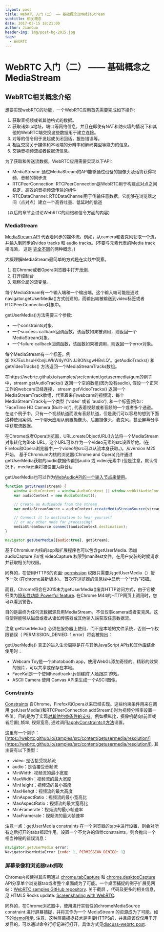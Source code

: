 ```yaml
---
layout: post
title: WebRTC 入门（二） —— 基础概念之MediaStream
subtitle: 相关概念
date: 2017-03-15 18:21:00
author: JianGuo
header-img: img/post-bg-2015.jpg
tags:
  - WebRTC
---
```


# WebRTC 入门（二） —— 基础概念之MediaStream

## WebRTC相关概念介绍

想要实现webRTC的功能，一个WebRTC应用首先需要完成如下操作:

1. 获取音视频或者其他格式的数据。
2. 获取诸如ip地址，端口等网络信息，并且在即使有NAT和防火墙的情况下和其他的WebRTC端交换这些数据用于建立连接。
3. 对等的信令用于发起或关闭回话，报告错误等。
4. 相互交换关于媒体和本地端的分辨率和解码类型等能力的信息。
5. 交换音视频流或者数据流信息。

为了获取和传送流数据，WebRTC应用需要实现以下API:

- MediaStream: 通过MediaStream的API能够通过设备的摄像头及话筒获得视频、音频的同步流
- RTCPeerConnection: RTCPeerConnection是WebRTC用于构建点对点之间稳定、高效的音视频流传输的组件
- RTCDataChannel: RTCDataChannel用于传输任意数据，它能够在浏览器之间（点对点）建立一个高吞吐量、低延时的信道

（以后的章节会讨论WebRTC的网络和信令方面的内容)

### MediaStream

[MediaStream API](http://dev.w3.org/2011/webrtc/editor/getusermedia.html) 代表着同步的媒体流。例如，从camera和麦克风获取一个流，并输入到同步的video tracks 和 audio tracks。(不要与<track>元素代表的Media track相混淆， 这是 [完全不同](http://www.html5rocks.com/en/tutorials/track/basics/)的两种概念。)

大概理解MediaStream最简单的方式是在实践中观察。
1. 在Chrome或者Opera浏览器中打开[示例](https://webrtc.github.io/samples/src/content/getusermedia/gum).
2. 打开控制台
3. 观察全局的流变量。

每个MediaStream有一个输入端和一个输出端，这个输入端可能是通过navigator.getUserMedia()方式创建的，而输出端被输送到video标签或者RTCPeerConnection对象中。

getUserMedia()方法需要三个参数:
- 一个constraints对象.
- 一个success callback回调函数，该函数如果被调用，则返回一个MediaStream对象。
- 一个failure callback回调函数，该函数如果被调用，则返回一个error对象。

每个MediaStream有一个标签，例如'Xk7EuLhsuHKbnjLWkW4yYGNJJ8ONsgwHBvLQ'。getAudioTracks() 和 getVideoTracks() 方法返回一个MediaStreamTracks数组。

在https://webrtc.github.io/samples/src/content/getusermedia/gum的例子中，stream.getAudioTracks() 返回一个空的数组(因为没有audio), 假设一个正常工作的webcam已经连接， stream.getVideoTracks() 返回一个MediaStreamTrack数组，代表着来自webcam的视频流，每个MediaStreamTrack有一个类型 ('video' 或者 'audio'), 和一个标签(例如： 'FaceTime HD Camera (Built-in)'), 代表着视频或者音频的一个或者多个通道。在这个例子中，只有一个视频轨道而没有音频轨道，但是我们可以容易的想到下面这种使用案例，一个聊天应用从前置摄像头、后置摄像头，麦克风，甚至屏幕分享中获取流数据。

在Chrome或者Opera浏览器，URL.createObjectURL()方法将一个MediaStream对象转化为Blob URL，这个URL可以作为一个video元素的src设置给他。(在Firefox和Opera浏览器中,一个video的src可以从流本身获取。)。从version M25开始， 基于Chromium内核的浏览器(Chrome and Opera)允许通过getUserMedia获取的audio数据传输到audio 或 video元素中 (但是注意，默认情况下，media元素将被设置为静音)。

getUserMedia也可以作为[WebAudioAPI的一个输入节点来使用](http://updates.html5rocks.com/2012/09/Live-Web-Audio-Input-Enabled)。

```javascript
function gotStream(stream) {
    window.AudioContext = window.AudioContext || window.webkitAudioContext;
    var audioContext = new AudioContext();

    // Create an AudioNode from the stream
    var mediaStreamSource = audioContext.createMediaStreamSource(stream);

    // Connect it to destination to hear yourself
    // or any other node for processing!
    mediaStreamSource.connect(audioContext.destination);
}

navigator.getUserMedia({audio:true}, gotStream);
```
基于Chromium内核的app和扩展程序也可以包含getUserMedia. 添加audioCapture 和/或 videoCapture 权限到manifest文件，在用户安装的时候请求并获取相关的权限。

同样的，在使用HTTPS的页面: [permission](https://developer.chrome.com/extensions/manifest.html#permissions) 权限只需要为getUserMedia（）授予一次 (在chrome最新版本)。 首次在浏览器的[信息栏](http://dev.chromium.org/user-experience/infobars)中显示一个“允许”按钮。

而且，Chrome将会在2015末为getUserMedia()废弃HTTP访问方式，由于它被归类为[隐私性功能 Powerful feature](https://sites.google.com/a/chromium.org/dev/Home/chromium-security/deprecating-powerful-features-on-insecure-origins). 在Chrome M44的HTTP网页上调用时，您可以看到警告。

目的是最终为任何流数据源启用MediaStream，不仅仅事camera或者麦克风。这将使得能够从磁盘或者从诸如传感器或其他输入端获取任意数据流。

注意 getUserMedia() 必须在服务器上使用，而不是本地的文件系统，否则一个权限错误（ PERMISSION_DENIED: 1 error）将会被抛出：

getUserMedia() 真正的进入生命周期是在与其他JavaScript APIs和其他库结合使用时：
- Webcam Toy是一个photobooth app，使用WebGL添加奇怪的、精彩的效果的照片，可以共享或保存在本地。
- FaceKat是一个使用headtrackr.js创建的'人脸跟踪'游戏。
- ASCII Camera 使用 Canvas API来生成一个ASCII图像。

### Constraints
[Constraints](http://tools.ietf.org/html/draft-alvestrand-constraints-resolution-00#page-4) 自Chrome，Firefox和Opera以来已经实现。这些约束条件用来在调用 getUserMedia()和RTCPeerConnection addStream()时为视频分辨率设置一些值。目的是为了实现[对其他约束条件的支持](http://dev.w3.org/2011/webrtc/editor/getusermedia.html#the-model-sources-sinks-constraints-and-states)。例如横纵比，摄像机朝向(前置或者后置),帧率, 视频宽高, 通过调用[applyConstraints()方法](http://dev.w3.org/2011/webrtc/editor/getusermedia.html#methods-1)设置。

这里有一个例子： [https://webrtc.github.io/samples/src/content/getusermedia/resolution/](https://webrtc.github.io/samples/src/content/getusermedia/resolution/l).
其主要有以下类型：
- video: 是否接受视频流
- audio：是否接受音频流
- MinWidth: 视频流的最小宽度
- MaxWidth：视频流的最大宽度
- MinHeight：视频流的最小高度
- MaxHiehgt：视频流的最大高度
- MinAspectRatio：视频流的最小宽高比
- MaxAspectRatio：视频流的最大宽高比
- MinFramerate：视频流的最小帧速率
- MaxFramerate：视频流的最大帧速率

注意一点：getUserMedia constraints 在一个浏览器的tab中进行设置，则会对所有之后打开的tabs都起作用。设置一个不允许的值给constraints，则会抛出一个相当神秘的错误消息：

```javascript
navigator.getUserMedia error:
NavigatorUserMediaError {code: 1, PERMISSION_DENIED: 1}
```

### 屏幕录像和浏览器tab抓取
Chrome内核使得其应用通过 [chrome.tabCapture](http://developer.chrome.com/dev/extensions/tabCapture) 和 [chrome.desktopCapture](https://developer.chrome.com/extensions/desktopCapture) API分享单个浏览器tab或者整个桌面成为了可能。一个桌面捕捉的例子扩展见网站：[WebRTC samples GitHub repository](https://github.com/webrtc/samples/tree/master/src/content/getusermedia/desktopcapture). 关于截屏 ，代码及更多的相关信息，见 HTML5 Rocks update: [Screensharing with WebRTC](http://updates.html5rocks.com/2012/12/Screensharing-with-WebRTC).

同样的，在Chrome浏览器中，使用进行实验性的chromeMediaSource constraint 进行屏幕捕捉，并将其作为一个 MediaStream 的资源成为了可能。如下的[demo所示](https://html5-demos.appspot.com/static/getusermedia/screenshare.html). 注意，这种屏幕捕捉技术是需要HTTPS的，并且应该仅仅用于开发目的，可以通过命令行标记进行打开，具体方式见[discuss-webrtc post](https://groups.google.com/forum/#!msg/discuss-webrtc/TPQVKZnsF5g/Hlpy8kqaLnEJ).
